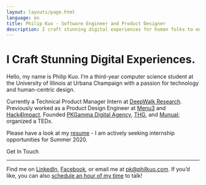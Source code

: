 ```yaml
---
layout: layouts/page.html
language: en
title: Philip Kuo - Software Engineer and Product Designer
description: I craft stunning digital experiences for human folks to enjoy.
---
```


# I Craft Stunning Digital Experiences.

Hello, my name is Philip Kuo. I’m a third-year computer science student at the University of Illinois at Urbana Champaign with a passion for technology and human-centric design.

Currently a Technical Product Manager Intern at [DeepWalk Research](https://www.deepwalkresearch.com/). Previously worked as a Product Design Engineer at [Menu3](https://menuthree.com) and [Hack4Impact](http://philkuo.com/c). Founded [PKGamma Digital Agency](http://pkgamma.com), [THG](https://web.archive.org/web/20160821032726/http://thehoverboardguys.com/), and [Munual](http://munual.org); organized a TEDx.

Please have a look at my [resume](http://philkuo.com/resume) - I am actively seeking internship opportunities for Summer 2020.

<div class="section"><p>Get In Touch</p><hr/></div>

Find me on [LinkedIn](https://linkedin.com/in/pkgamma/), [Facebook](https://facebook.com/pkgamma), or email me at [pk@philkuo.com](mailto:pk@philkuo.com). If you’d like, you can also [schedule an hour of my time](http://philkuo.com/meet) to talk!
